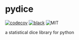 # pydice

[![codecov](https://codecov.io/gh/markbrockettrobson/pydice/branch/master/graph/badge.svg)](https://codecov.io/gh/markbrockettrobson/pydice)
[![black](https://img.shields.io/badge/code%20style-black-000000.svg)](https://github.com/psf/black)
![MIT](https://black.readthedocs.io/en/stable/_static/license.svg)

a statistical dice library for python
